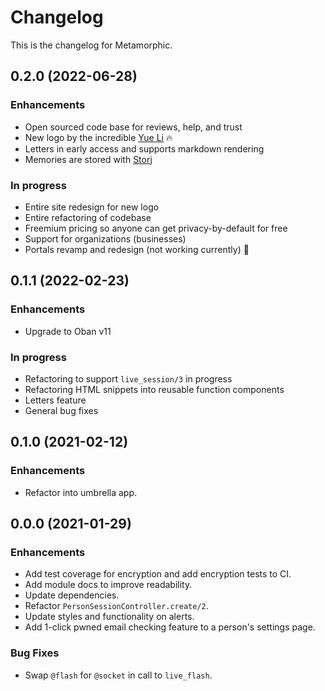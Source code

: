 # Changelog

This is the changelog for Metamorphic.

## 0.2.0 (2022-06-28)

### Enhancements
- Open sourced code base for reviews, help, and trust
- New logo by the incredible [Yue Li](https://www.yueli.art/) 🔥
- Letters in early access and supports markdown rendering
- Memories are stored with [Storj](https://storj.io)

### In progress
- Entire site redesign for new logo
- Entire refactoring of codebase
- Freemium pricing so anyone can get privacy-by-default for free
- Support for organizations (businesses)
- Portals revamp and redesign (not working currently) 🚧

## 0.1.1 (2022-02-23)

### Enhancements

- Upgrade to Oban v11

### In progress
- Refactoring to support `live_session/3` in progress
- Refactoring HTML snippets into reusable function components
- Letters feature
- General bug fixes

## 0.1.0 (2021-02-12)

### Enhancements

- Refactor into umbrella app.

## 0.0.0 (2021-01-29)

### Enhancements

- Add test coverage for encryption and add encryption tests to CI.
- Add module docs to improve readability.
- Update dependencies.
- Refactor `PersonSessionController.create/2`.
- Update styles and functionality on alerts.
- Add 1-click pwned email checking feature to a person's settings page.

### Bug Fixes

- Swap `@flash` for `@socket` in call to `live_flash`.
